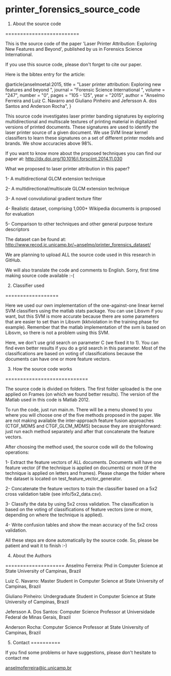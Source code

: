 printer_forensics_source_code
=============================

1. About the source code

=========================


This is the source code of the paper 'Laser Printer Attribution: Exploring New Features and Beyond', published by us in Forensics Science International.

If you use this source code, please don't forget to cite our paper.

Here is the bibtex entry for the article:

@article{anselmoetal:2015,
title = "Laser printer attribution: Exploring new features and beyond ",
journal = "Forensic Science International ",
volume = "247",
number = "0",
pages = "105 - 125",
year = "2015",
author = "Anselmo Ferreira and Luiz C. Navarro and Giuliano Pinheiro and Jefersson A. dos Santos and Anderson Rocha",
}

This source code investigates laser printer banding signatures by exploring multidirectional and multiscale textures of printing 
material in digitalized versions of printed documents. These signatures are used to identify the laser printer 
source of a given document. We use SVM linear kernel classifiers to learn these signatures on a set of 
different printer models and brands. We show accuracies above 98%. 

If you want to know more about the proposed techniques you can find our paper at: http://dx.doi.org/10.1016/j.forsciint.2014.11.030

What we proposed to laser printer attribution in this paper?

1- A multidirectional GLCM extension technique

2- A multidirectional/multiscale GLCM extension technique

3- A novel convolutional gradient texture filter

4- Realistic dataset, comprising 1,000+ Wikipedia documents is proposed for evaluation

5- Comparison to other techniques and other general purpose texture descriptors

The dataset can be found at: http://www.recod.ic.unicamp.br/~anselmo/printer_forensics_dataset/

We are planning to upload ALL the source code used in this research in GitHub. 

We will also translate the code and comments to English. Sorry, first time making source code available :-(

2. Classifier used

==================

Here we used our own implementation of the one-against-one linear kernel SVM classifiers using the 
matlab stats package. You can use Libsvm if you want, but this SVM is more accurate because there are some parameters that are easier to set than in Libsvm (kktviolation in the training phase for example).  Remember that the matlab implementation of the svm is based on Libsvm, so there is not a problem using this SVM.  

Here, we don't use grid search on parameter C (we fixed it to 1). You can find even better results if you do a grid search in this parameter. Most of the classifications are based on voting of classifications because the documents can have one or more feature vectors.

3. How the source code works

============================

The source code is divided on folders. The first folder uploaded is the one applied on Frames (on which we found better results). The version of the Matlab used in this code is Matlab 2012. 

To run the code, just run main.m. There will be a menu showed to you where you will choose one of the five methods
proposed in the paper. We are not making available the inter-approach feature fusion approaches (CTGF_MDMS and CTGF_GLCM_MDMS) because they are straighforward: just run each method separately and after that concatenate the feature vectors.

After choosing the method used, the source code will do the following operations:

1- Extract the feature vectors of ALL documents. Documents will have one feature vector 
(if the technique is applied on documents) or more (if the technique is applied on letters and frames). Please change the folder where the dataset is located on test_feature_vector_generator.

2- Concatenate the feature vectors to train the classifier based on a 5x2 cross validation 
table (see info/5x2_data.csv).

3- Classify the data by using 5x2 cross validation. The classification is based on 
the voting of classifications of feature vectors (one or more, depending on where the technique is applied).

4- Write confusion tables and show the mean accuracy of the 5x2 cross validation.

All these steps are done automatically by the source code. So, please be patient and wait it to finish :-)

4. About the Authors

====================
Anselmo Ferreira: Phd in Computer Science at State University of Campinas, Brazil

Luiz C. Navarro: Master Student in Computer Science at State University of Campinas, Brazil

Giuliano Pinheiro: Undergraduate Student in Computer Science at State University of Campinas, Brazil

Jefersson A. Dos Santos: Computer Science Professor at Universidade Federal de Minas Gerais, Brazil

Anderson Rocha: Computer Science Professor at State University of Campinas, Brazil


5. Contact
==========

If you find some problems or have suggestions, please don't hesitate to contact me

anselmoferreira@ic.unicamp.br


